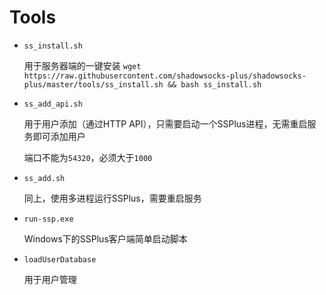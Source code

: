 # Tools

- `ss_install.sh`

    用于服务器端的一键安装 `wget https://raw.githubusercontent.com/shadowsocks-plus/shadowsocks-plus/master/tools/ss_install.sh && bash ss_install.sh`

- `ss_add_api.sh`

    用于用户添加（通过HTTP API），只需要启动一个SSPlus进程，无需重启服务即可添加用户

    端口不能为`54320`，必须大于`1000`

- `ss_add.sh`

    同上，使用多进程运行SSPlus，需要重启服务

- `run-ssp.exe`

    Windows下的SSPlus客户端简单启动脚本

- `loadUserDatabase`

    用于用户管理
